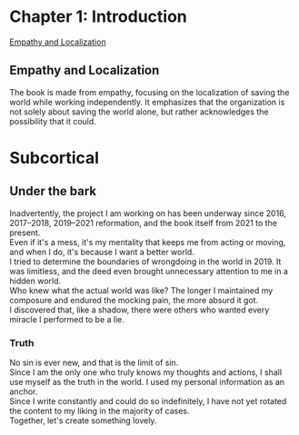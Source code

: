 # Chapter 1: Introduction

[Empathy and Localization](https://github.com/thaumaturgists/subcortical)

## Empathy and Localization
The book is made from empathy, focusing on the localization of saving the world while working independently. It emphasizes that the organization is not solely about saving the world alone, but rather acknowledges the possibility that it could.

# Subcortical

## Under the bark
Inadvertently, the project I am working on has been underway since 2016, 2017–2018, 2019–2021 reformation, and the book itself from 2021 to the present.  
Even if it's a mess, it's my mentality that keeps me from acting or moving, and when I do, it's because I want a better world.  
I tried to determine the boundaries of wrongdoing in the world in 2019. It was limitless, and the deed even brought unnecessary attention to me in a hidden world.  
Who knew what the actual world was like? The longer I maintained my composure and endured the mocking pain, the more absurd it got.  
I discovered that, like a shadow, there were others who wanted every miracle I performed to be a lie.

### Truth
No sin is ever new, and that is the limit of sin.  
Since I am the only one who truly knows my thoughts and actions, I shall use myself as the truth in the world. I used my personal information as an anchor.  
Since I write constantly and could do so indefinitely, I have not yet rotated the content to my liking in the majority of cases.  
Together, let's create something lovely.

</body>
</html>

